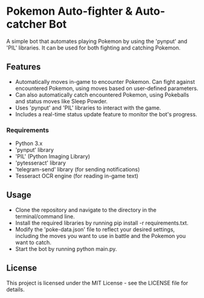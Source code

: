# Pokemon Auto-fighter & Auto-catcher Bot

A simple bot that automates playing Pokemon by using the 'pynput' and 'PIL' libraries. It can be used for both fighting and catching Pokemon.


## Features

- Automatically moves in-game to encounter Pokemon.
Can fight against encountered Pokemon, using moves based on user-defined parameters.
- Can also automatically catch encountered Pokemon, using Pokeballs and status moves like Sleep Powder.
- Uses 'pynput' and 'PIL' libraries to interact with the game.
- Includes a real-time status update feature to monitor the bot's progress.
### Requirements

- Python 3.x
- 'pynput' library
- 'PIL' (Python Imaging Library)
- 'pytesseract' library
- 'telegram-send' library (for sending notifications)
- Tesseract OCR engine (for reading in-game text)

## Usage

- Clone the repository and navigate to the directory in the terminal/command line.
- Install the required libraries by running pip install -r requirements.txt.
- Modify the 'poke-data.json' file to reflect your desired settings, including the moves you want to use in battle and the Pokemon you want to catch.
- Start the bot by running python main.py.


## License

This project is licensed under the MIT License - see the LICENSE file for details.

